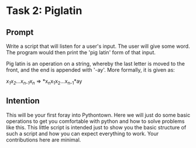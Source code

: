 # Task 2: Piglatin

## Prompt

Write a script that will listen for a user's input. The user will give some word. The program would then print the 'pig latin' form of that input.

Pig latin is an operation on a string, whereby the last letter is moved to the front, and the end is appended with '-ay'. More formally, it is given as:

*x<sub>1</sub>x<sub>2</sub>...x<sub>n-1</sub>x<sub>n</sub>* =>  *x<sub>n</sub>x<sub>1</sub>x<sub>2</sub>...x<sub>n-1</sub>*ay

## Intention

This will be your first foray into Pythontown. Here we will just do some basic operations to get you comfortable with python and how to solve problems like this. This little script is intended just to show you the basic structure of such a script and how you can expect everything to work. Your contributions here are minimal.
